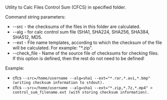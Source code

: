 Utility to Calc Files Control Sum (CFCS) in specified folder.

Command string parameters:
  - --src - the checksums of the files in this folder are calculated.
  - --alg - for calc control sum file (SHA1, SHA224, SHA256, SHA384, SHA512, MD5.
  - --ext - File name templates, according to which the checksum of the file will be calculated. For example: "*.zip".
  - --check_file - Name of the source file of checksums for checking files. If this option is defined, then the rest do not need to be defined!
  
Example: 
- cfcs ```--src=/home/username --alg=sha1 --ext="*.rar,*.avi,*.bmp" (writing checksum information to stdout).```
- cfcs ```--src=/home/username --alg=sha1 --ext="*.zip,*.7z,*.mp4" > control_sum_filename.ext (with storing checksum information).```
